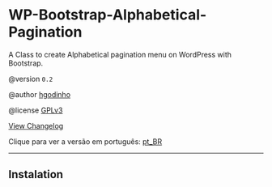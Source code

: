 # WP-Bootstrap-Alphabetical-Pagination

A Class to create Alphabetical pagination menu on WordPress with Bootstrap.

@version `0.2`

@author [hgodinho](https://github.com/hgodinho)

@license [GPLv3](https://www.gnu.org/licenses/quick-guide-gplv3.html)

[View Changelog](changelog.md)

Clique para ver a versão em português: [pt_BR](README-pt_br.md)

***
## Instalation
